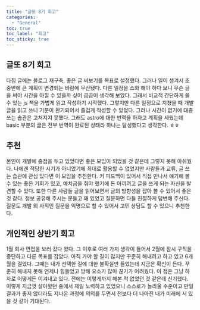 ```yaml
---
title: "글또 8기 회고"
categories:
  - "General"
toc: true
toc_label: "회고"
toc_sticky: true
---
```


## 글또 8기 회고

다짐 글에는 블로그 재구축, 좋은 글 써보기를 목표로 설정했다. 그러나 일이 생겨서 초중반에 큰 계획이 변경되는 바람에 무산됐다. 다른 일정을 소화 해야 하다 보니 무슨 글을 써야 시간을 아낄 수 있을까 싶어 곰곰이 생각해 보았다. 그래서 비교적 간단하게 쓸 수 있는 js 책을 가볍게 읽고 작성하기 시작했다. 그렇지만 다른 일정으로 지쳤을 때 개발 글을 읽고 쓰니 기분이 환기되어서 즐겁게 작성할 수 있었다. 그러나 시간이 없기에 대충 쓰는 습관은 고쳐지지 못했다. 그래도 astro에 대한 번역을 하자고 계획을 세웠는데 basic 부분의 글은 전부 번역이 완료된 상태라 하나는 달성했다고 생각한다. ㅎㅎ

## 추천

본인이 개발에 중점을 두고 있었다면 좋은 모임이 되었을 것 같은데 그렇지 못해 아쉬웠다. 나에겐 적당한 시기가 아니었기에 최대로 활용할 수 없었지만 사람들과 교류, 글 쓰는 습관에 관심 있다면 이 모임을 추천한다. 커 피드백이 있어서 직접 만나서 얘기해 볼 수 있는 좋은 기회가 있고, 예치금을 줘야 했기에 돈 아끼려고 글을 쓰게 되는 자신을 발견할 수 있다. 또한 다른 사람들 글을 읽어보면서 글의 방향성을 잡아 볼 수 있어서 좋은 것 같다. 정보 공유해 주시는 분들고 꽤 있었고 질문하면 다들 친절하게 답변해 주신다. 질문도 개발 외 사적인 질문을 익명으로 할 수 있어서 고민 상담도 할 수 있으니 추천한다.

## 개인적인 상반기 회고

1월 회사 면접을 보러 갔다 왔다. 그 이후로 여러 가지 생각이 들어서 2월에 잠시 구직을 중단하고 다른 목표를 잡았다. 아직 가야 할 길이 많지만 꾸준히 해내려고 하고 있고 6개월을 걸었다. 그때는 내가 선택한 길에 대한 불확실만 들었는데 지금은 확신이 든다. 꾸준히 해내지 못해 언제나 힘들었고 방해 요소가 많아 끊기가 어려웠다. 이 점은 그냥 하자로 어떻게든 이겨내고 있다. 전에는 이렇게까지 해본 적 없었던 것 같은데 신기했다. 이렇게 지금껏 살아왔던 중에서 제일 노력하고 있었으니 스스로가 놀라울 수준이고 만일 결과가 좋지 않더라도 지나온 과정에 의의를 두면서 전보다 더 나아진 내가 미래에 서 있을 것 같아 기대된다.
